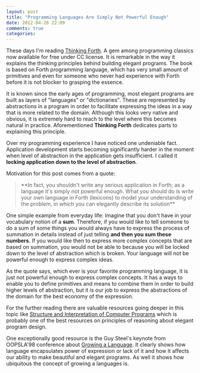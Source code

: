 ```yaml
---
layout: post
title: "Programming Languages Are Simply Not Powerful Enough"
date: 2012-04-26 22:09
comments: true
categories:
---
```


These days I'm reading [Thinking Forth](http://thinking-forth.sourceforge.net/).
A gem among programming classics now available for free under CC
license. It is remarkable in the way it explains the thinking principles
behind building elegant programs. The book is based on Forth programming
language, which has very small amount of primitives and even for someone
who never had experience with Forth before it is not blocker to grasping the
essence.

It is known since the early ages of programming, most elegant programs
are built as layers of "languages" or "dictionaries". These are represented by abstractions in
a program in order to facilitate expressing the ideas in a way
that is more related to the domain. Although this looks very native and
obvious, it is extremely hard to reach to the level where this becomes
natural in practice. Aforementioned __Thinking Forth__ dedicates parts to
explaining this principle.

Over my programming experience I have noticed one undeniable fact.
Application development starts becoming significantly harder in the
moment when level of abstraction in the application gets
insufficient. I called it __locking application down to the level of
abstraction__.

Motivation for this post comes from a quote:
<blockquote>
    **In fact, you shouldn't write any serious application in Forth; as a language
    it's simply not powerful enough. What you should do is write your own
    language in Forth (lexicons) to model your understanding of the problem, in
    which you can elegantly describe its solution**
</blockquote>

One simple example from everyday life: Imagine that you don't have in
your vocabulary notion of a __sum__. Therefore, if you would like to tell
someone to do a sum of some things you would always have to express the
process of summation in details instead of just telling __and then you sum these numbers__.
If you would like then to express more complex concepts that are based on
summation, you would not be able to because you will be locked down to
the level of abstraction which is broken. Your language will not be
powerful enough to express complex ideas.

As the quote says, which ever is your favorite programming language, it
is just not powerful enough to express complex concepts. It has a ways
to enable you to define primitives and means to combine them in order to
build higher levels of abstraction, but it is our job to express the
abstractions of the domain for the best economy of the expression.

For the further reading there are valuable resources going deeper in this topic
like [Structure and Interpretation of Computer
Programs](http://mitpress.mit.edu/sicp/full-text/book/book.html) which is
probably one of the best resources on principles of reasoning about
elegant program design.

One exceptionally good resource is the Guy Steel's keynote from OOPSLA'98 conference
about [Growing a Language](http://video.google.com/videoplay?docid=-8860158196198824415).
It clearly shows how language encapsulates power of expression or lack
of it and how it affects our ability to make beautiful and elegant
programs. As well it shows how ubiquitous the concept of growing a
languages is.
